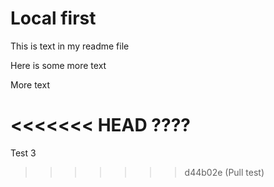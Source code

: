# Local first

This is text in my readme file

Here is some more text

More text

<<<<<<< HEAD
????
=======
Test 3
>>>>>>> d44b02e (Pull test)
